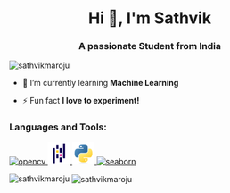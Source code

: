<h1 align="center">Hi 👋, I'm Sathvik</h1>
<h3 align="center">A passionate Student from India</h3>

<p align="left"> <img src="https://komarev.com/ghpvc/?username=sathvikmaroju&label=Profile%20views&color=0e75b6&style=flat" alt="sathvikmaroju" /> </p>

- 🌱 I’m currently learning **Machine Learning**

- ⚡ Fun fact **I love to experiment!**

<h3 align="left">Languages and Tools:</h3>
<p align="left"> <a href="https://opencv.org/" target="_blank" rel="noreferrer"> <img src="https://www.vectorlogo.zone/logos/opencv/opencv-icon.svg" alt="opencv" width="40" height="40"/> </a> <a href="https://pandas.pydata.org/" target="_blank" rel="noreferrer"> <img src="https://raw.githubusercontent.com/devicons/devicon/2ae2a900d2f041da66e950e4d48052658d850630/icons/pandas/pandas-original.svg" alt="pandas" width="40" height="40"/> </a> <a href="https://www.python.org" target="_blank" rel="noreferrer"> <img src="https://raw.githubusercontent.com/devicons/devicon/master/icons/python/python-original.svg" alt="python" width="40" height="40"/> </a> <a href="https://seaborn.pydata.org/" target="_blank" rel="noreferrer"> <img src="https://seaborn.pydata.org/_images/logo-mark-lightbg.svg" alt="seaborn" width="40" height="40"/> </a> </p>

<p><img align="left" src="https://github-readme-stats.vercel.app/api/top-langs?username=sathvikmaroju&show_icons=true&locale=en&layout=compact" alt="sathvikmaroju" /></p>

<p>&nbsp;<img align="center" src="https://github-readme-stats.vercel.app/api?username=sathvikmaroju&show_icons=true&locale=en" alt="sathvikmaroju" /></p>

<!---
Sathvikmaroju/Sathvikmaroju is a ✨ special ✨ repository because its `README.md` (this file) appears on your GitHub profile.
You can click the Preview link to take a look at your changes.
--->
